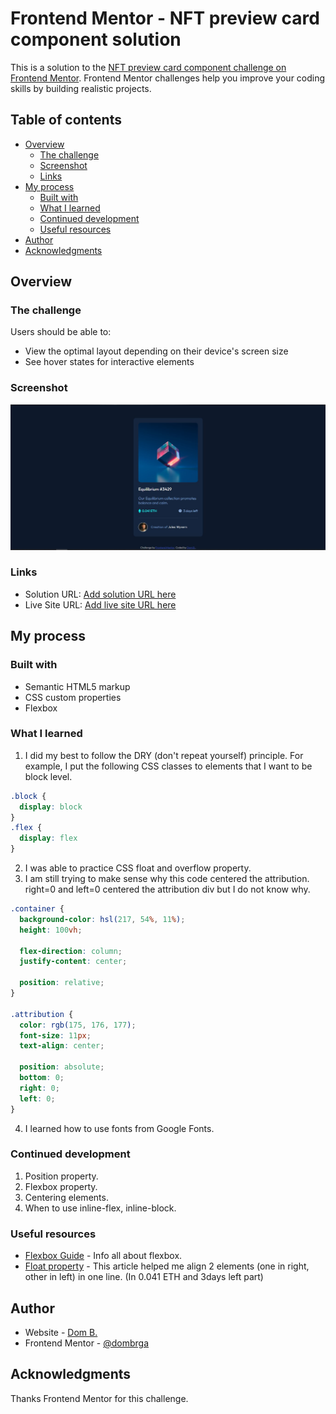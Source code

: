 # Frontend Mentor - NFT preview card component solution

This is a solution to the [NFT preview card component challenge on Frontend Mentor](https://www.frontendmentor.io/challenges/nft-preview-card-component-SbdUL_w0U). Frontend Mentor challenges help you improve your coding skills by building realistic projects. 

## Table of contents

- [Overview](#overview)
  - [The challenge](#the-challenge)
  - [Screenshot](#screenshot)
  - [Links](#links)
- [My process](#my-process)
  - [Built with](#built-with)
  - [What I learned](#what-i-learned)
  - [Continued development](#continued-development)
  - [Useful resources](#useful-resources)
- [Author](#author)
- [Acknowledgments](#acknowledgments)

## Overview

### The challenge

Users should be able to:

- View the optimal layout depending on their device's screen size
- See hover states for interactive elements

### Screenshot

![Screenshot](./screenshot.jpg)


### Links

- Solution URL: [Add solution URL here](https://github.com/dombrga/nft-preview-card-component)
- Live Site URL: [Add live site URL here](https://dombrga.github.io/nft-preview-card-component/)

## My process

### Built with

- Semantic HTML5 markup
- CSS custom properties
- Flexbox

### What I learned

1. I did my best to follow the DRY (don't repeat yourself) principle. For example, I put the following CSS classes to elements
that I want to be block level.
```css
.block {
  display: block
}
.flex {
  display: flex
}
```
2. I was able to practice CSS float and overflow property.
3. I am still trying to make sense why this code centered the attribution. right=0 and left=0 centered the attribution div but I do not know why.
```css
.container {
  background-color: hsl(217, 54%, 11%);
  height: 100vh;

  flex-direction: column;
  justify-content: center;

  position: relative;
}

.attribution { 
  color: rgb(175, 176, 177);
  font-size: 11px; 
  text-align: center; 

  position: absolute;
  bottom: 0;
  right: 0;
  left: 0;
}
```
4. I learned how to use fonts from Google Fonts.

### Continued development

1. Position property.
2. Flexbox property.
3. Centering elements.
4. When to use inline-flex, inline-block.


### Useful resources

- [Flexbox Guide](https://css-tricks.com/snippets/css/a-guide-to-flexbox/) - Info all about flexbox.
- [Float property](https://stackoverflow.com/questions/9303976/how-do-i-align-two-span-elements-one-to-the-left-the-other-one-to-the-right) - This article helped me align 2 elements (one in right, other in left) in one line. (In 0.041 ETH and 3days left part)

## Author

- Website - [Dom B.](https://github.com/dombrga)
- Frontend Mentor - [@dombrga](https://www.frontendmentor.io/profile/dombrga)


## Acknowledgments

Thanks Frontend Mentor for this challenge.
